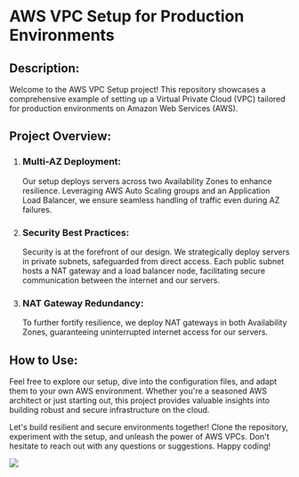 <!DOCTYPE html>
<html lang="en">
<head>
  <meta charset="UTF-8">
  <meta name="viewport" content="width=device-width, initial-scale=1.0">
  
</head>
<body>
   <h1>AWS VPC Setup for Production Environments</h1>
  
  <h2>Description:</h2>
  <p>Welcome to the AWS VPC Setup project! This repository showcases a comprehensive example of setting up a Virtual Private Cloud (VPC) tailored for production environments on Amazon Web Services (AWS).</p>
  
  <h2>Project Overview:</h2>
  <ol>
    <li>
      <h3>Multi-AZ Deployment:</h3>
      <p>Our setup deploys servers across two Availability Zones to enhance resilience. Leveraging AWS Auto Scaling groups and an Application Load Balancer, we ensure seamless handling of traffic even during AZ failures.</p>
    </li>
    <li>
      <h3>Security Best Practices:</h3>
      <p>Security is at the forefront of our design. We strategically deploy servers in private subnets, safeguarded from direct access. Each public subnet hosts a NAT gateway and a load balancer node, facilitating secure communication between the internet and our servers.</p>
    </li>
    <li>
      <h3>NAT Gateway Redundancy:</h3>
      <p>To further fortify resilience, we deploy NAT gateways in both Availability Zones, guaranteeing uninterrupted internet access for our servers.</p>
    </li>
  </ol>
  
  <h2>How to Use:</h2>
  <p>Feel free to explore our setup, dive into the configuration files, and adapt them to your own AWS environment. Whether you're a seasoned AWS architect or just starting out, this project provides valuable insights into building robust and secure infrastructure on the cloud.</p>
  <p>Let's build resilient and secure environments together! Clone the repository, experiment with the setup, and unleash the power of AWS VPCs. Don't hesitate to reach out with any questions or suggestions. Happy coding!</p>

  <!-- Add images -->
  <img src="https://docs.aws.amazon.com/images/vpc/latest/userguide/images/vpc-example-private-subnets.png">
  
  

</body>
</html>
